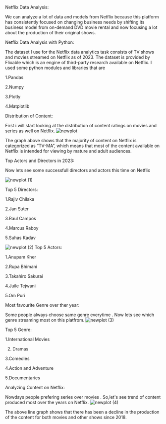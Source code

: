 Netflix Data Analysis:


We can analyze a lot of data and models from Netflix because this platform has consistently focused on changing business needs by shifting its business model from on-demand DVD movie rental and now focusing a lot about the production of their original shows.

Netflix Data Analysis with Python:


The dataset I use for the Netflix data analytics task consists of TV shows and movies streamed on Netflix as of 2023. The dataset is provided by Flixable which is an engine of third-party research available on Netflix.
I used some python modules and libraries that are


1.Pandas

2.Numpy

3.Plotly

4.Matplotlib

Distribution of Content:


First i will start looking at the distribution of content ratings on movies and series as well on Netflix.
![newplot](https://github.com/Roshnai1014/NetfilxDataAnalysis/assets/135608229/33daa985-3cf4-435d-b769-f66e0d28c0bf)

The graph above shows that the majority of content on Netflix is categorized as “TV-MA”, which means that most of the content available on Netflix is intended for viewing by mature and adult audiences.


Top  Actors and Directors in 2023:


Now lets see some successfull directors and actors this time on Netflix

![newplot (1)](https://github.com/Roshnai1014/NetfilxDataAnalysis/assets/135608229/062878be-b0a0-49bc-8829-b211171ba4e2)

Top 5 Directors:


1.Rajiv Chilaka

2.Jan Suter

3.Raul Campos

4.Marcus Raboy
   
5.Suhas Kadav


![newplot (2)](https://github.com/Roshnai1014/NetfilxDataAnalysis/assets/135608229/22458885-1662-4d3a-bb36-b1fc0dfc4a92)
Top 5 Actors:


1.Anupam Kher

2.Rupa Bhimani

3.Takahiro Sakurai

4.Juile Tejwani

5.Om Puri

Most favourite Genre over ther year:


Some people always choose same genre everytime . Now lets see which genre streaming most on this platfrom.
![newplot (3)](https://github.com/Roshnai1014/NetfilxDataAnalysis/assets/135608229/268a1c00-81af-474b-b4b2-a32c8715aa73)

Top 5 Genre:


1.International Movies

2. Dramas
   
3.Comedies

4.Action and Adventure

5.Documentaries

Analyzing Content on Netflix:


Nowdays people prefering  series over movies . So,let's see trend of content produced most over the years on Netflix.
![newplot (4)](https://github.com/Roshnai1014/NetfilxDataAnalysis/assets/135608229/5338338d-f2e9-4c2c-802f-1255b4705188)


The above line graph shows that there has been a decline in the production of the content for both movies and other shows since 2018.
